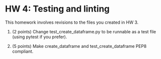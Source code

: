 # HW 4: Testing and linting

This homework involves revisions to the files you created in HW 3.

1. (2 points) Change test_create_dataframe.py to be runnable as a test file (using pytest if you prefer).

1. (5 points) Make create_dataframe and test_create_dataframe PEP8 compliant.
